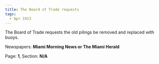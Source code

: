 ```yaml
---  
title: The Board of Trade requests  
tags:  
  - Apr 1913  
---  
```

  
The Board of Trade requests the old pilings be removed and replaced with buoys.  
  
Newspapers: **Miami Morning News or The Miami Herald**  
  
Page: **1**, Section: **N/A** 
